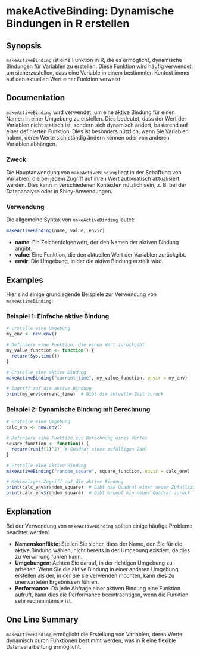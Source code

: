 <!--
Meta Description: # makeActiveBinding: Dynamische Bindungen in R erstellen ## Synopsis `makeActiveBinding` ist eine Funktion in R, die es ermöglicht, dynamische Bindung...
Meta Keywords: die, der, eine, bindung, makeactivebinding
-->

# makeActiveBinding: Dynamische Bindungen in R erstellen

## Synopsis
`makeActiveBinding` ist eine Funktion in R, die es ermöglicht, dynamische Bindungen für Variablen zu erstellen. Diese Funktion wird häufig verwendet, um sicherzustellen, dass eine Variable in einem bestimmten Kontext immer auf den aktuellen Wert einer Funktion verweist.

## Documentation
`makeActiveBinding` wird verwendet, um eine aktive Bindung für einen Namen in einer Umgebung zu erstellen. Dies bedeutet, dass der Wert der Variablen nicht statisch ist, sondern sich dynamisch ändert, basierend auf einer definierten Funktion. Dies ist besonders nützlich, wenn Sie Variablen haben, deren Werte sich ständig ändern können oder von anderen Variablen abhängen.

### Zweck
Die Hauptanwendung von `makeActiveBinding` liegt in der Schaffung von Variablen, die bei jedem Zugriff auf ihren Wert automatisch aktualisiert werden. Dies kann in verschiedenen Kontexten nützlich sein, z. B. bei der Datenanalyse oder in Shiny-Anwendungen.

### Verwendung
Die allgemeine Syntax von `makeActiveBinding` lautet:

```R
makeActiveBinding(name, value, envir)
```

- **name**: Ein Zeichenfolgenwert, der den Namen der aktiven Bindung angibt.
- **value**: Eine Funktion, die den aktuellen Wert der Variablen zurückgibt.
- **envir**: Die Umgebung, in der die aktive Bindung erstellt wird.

## Examples
Hier sind einige grundlegende Beispiele zur Verwendung von `makeActiveBinding`:

### Beispiel 1: Einfache aktive Bindung

```R
# Erstelle eine Umgebung
my_env <- new.env()

# Definiere eine Funktion, die einen Wert zurückgibt
my_value_function <- function() {
  return(Sys.time())
}

# Erstelle eine aktive Bindung
makeActiveBinding("current_time", my_value_function, envir = my_env)

# Zugriff auf die aktive Bindung
print(my_env$current_time)  # Gibt die aktuelle Zeit zurück
```

### Beispiel 2: Dynamische Bindung mit Berechnung

```R
# Erstelle eine Umgebung
calc_env <- new.env()

# Definiere eine Funktion zur Berechnung eines Wertes
square_function <- function() {
  return(runif(1)^2)  # Quadrat einer zufälligen Zahl
}

# Erstelle eine aktive Bindung
makeActiveBinding("random_square", square_function, envir = calc_env)

# Mehrmaliger Zugriff auf die aktive Bindung
print(calc_env$random_square)  # Gibt das Quadrat einer neuen Zufallszahl zurück
print(calc_env$random_square)  # Gibt erneut ein neues Quadrat zurück
```

## Explanation
Bei der Verwendung von `makeActiveBinding` sollten einige häufige Probleme beachtet werden:

- **Namenskonflikte**: Stellen Sie sicher, dass der Name, den Sie für die aktive Bindung wählen, nicht bereits in der Umgebung existiert, da dies zu Verwirrung führen kann.
- **Umgebungen**: Achten Sie darauf, in der richtigen Umgebung zu arbeiten. Wenn Sie die aktive Bindung in einer anderen Umgebung erstellen als der, in der Sie sie verwenden möchten, kann dies zu unerwarteten Ergebnissen führen.
- **Performance**: Da jede Abfrage einer aktiven Bindung eine Funktion aufruft, kann dies die Performance beeinträchtigen, wenn die Funktion sehr rechenintensiv ist.

## One Line Summary
`makeActiveBinding` ermöglicht die Erstellung von Variablen, deren Werte dynamisch durch Funktionen bestimmt werden, was in R eine flexible Datenverarbeitung ermöglicht.